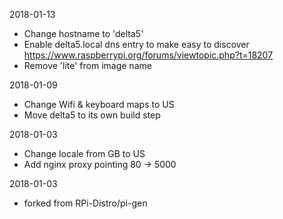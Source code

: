 2018-01-13
- Change hostname to 'delta5'
- Enable delta5.local dns entry to make easy to discover https://www.raspberrypi.org/forums/viewtopic.php?t=18207
- Remove 'lite' from image name

2018-01-09
- Change Wifi & keyboard maps to US
- Move delta5 to its own build step

2018-01-03
- Change locale from GB to US
- Add nginx proxy pointing 80 -> 5000

2018-01-03
- forked from RPi-Distro/pi-gen
